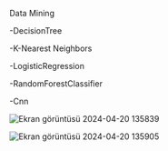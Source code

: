 Data Mining

-DecisionTree

-K-Nearest Neighbors

-LogisticRegression

-RandomForestClassifier

-Cnn


![Ekran görüntüsü 2024-04-20 135839](https://github.com/altanulaszohre/Data_Mining/assets/111522957/f5216b85-d5aa-4f3d-aa43-c305b00b13e1)



![Ekran görüntüsü 2024-04-20 135905](https://github.com/altanulaszohre/Data_Mining/assets/111522957/b0112920-29c5-4cb4-b57c-c82407e5762c)
